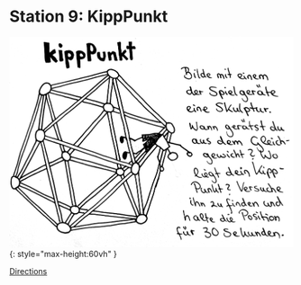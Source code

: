 
# Station 9: KippPunkt

![Image title](assets/9_Spiel-Station_KippPunkt.png){: style="max-height:60vh" }


[Directions](https://www.google.com/maps/dir/?api=1&travelmode=walking&destination=47.8031593,13.0203848)